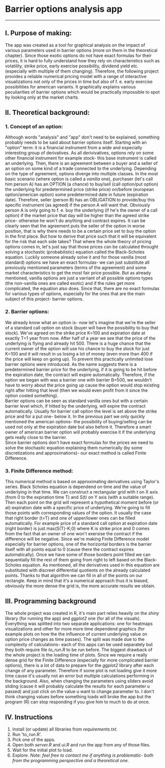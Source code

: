 # Barrier options analysis app


---
## I. Purpose of making:
The app was created as a tool for graphical analysis on the impact of various parameters used in barrier options (more on them in the theoretical chapter). Since those exotic options do not have exact formulas for their prices, it is hard to fully understand how they rely on characteristics such as volatility, strike price, early exercise possibility, dividend yield etc. (especially with multiple of them changing). Therefore, the following project provides a reliable numerical pricing model with a range of interactive visualizations not only of the prices in time but also of f. e. early exercise possibilities for american variants. It graphically explains various peculiarities of barrier options which would be practically impossible to spot by looking only at the market charts.
## II. Theoretical background:
### 1. Concept of an option:
Although words "analysis" and "app" don't need to be explained, something probably needs to be said about barrier options itself. Starting with an "option" term: it is a financial instrument from a wide and especially interesting group of derivatives. As all derivivatives, options rely on some other financial instrument for example stock- this base instrument is called an underlying. Then, there is an agreement between a buyer and a seller of an option on some kind of a trade connected to the underlying. Depending on the type of agreement, options diverge into multiple classes. In the most basic scenario (where option is called a *vanilla* one), purchaser (let's call him person A) has an OPTION (a chance) to buy/sell (call option/put option) the underlying for predetermined price (strike price) on/before (european option/american option) some predetermined date in future (expiration date). Therefore, seller (person B) has an OBLIGATION to provide/buy this specific instrument (as agreed) if the person A will want that. Obviously person A is only going to f. e. buy the underlying (if he's the owner of a call option) if the market price that day will be higher than the agreed strike price- otherwise he won't do anything and contract expires. It can be clearly seen that the agreement puts the seller of the option in worse position, that is why there needs to be a certain price set to buy the option in the first place. But how to derive that price such that it will be equivalent for the risk that each side takes? That where the whole theory of pricing options comes in, let's just say that those prices can be calculated throught solving a stochastic (probabilistic) equation called the Black-Scholes equation. Luckily someone already solve it and for those vanilla (most standard) options we have an exact formulas- we can just substitute all previously mentioned parameters (terms of the agreement) and some market characteristics to get the most fair price possible. But as already mentioned, vanilla options are just a varriant of all possible options types (the non-vanilla ones are called exotic) and if the rules get more complicated, the equation also does. Since that, there are no exact formulas for various types of options, especially for the ones that are the main subject of this project- barrier options.
### 2. Barrier options:
We already know what an option is- now let's imagine that we're the seller of a standard call option on stock (buyer will have the possibility to buy that stock). We've agreed on the strike price K=100 and expiration date at exactly T=1 year from now. After half of a year we see that the price of the underlying is flying and already hit 500. There is a huge chance that the current owner of the option will use his chance to buy the stock for just K=100 and it will result in us losing a lot of money (even more than 400 if the price will keep on going up). To prevent this practically unlimited lose barrier options were introduced. As the name suggests there is a predetermined barrier price for the underlying, if it is going to be hit before the expiration date, the contract will expire automatically. Therefore, if the option we began with was a barrier one with barrier B=500, we wouldn't have to worry about the price going up cause the option would stop existing right after hitting that level (then we would even profit from it since the option costed something).\
Barrier options can be seen as standard vanilla ones but with a certain barrier level which, if hitted by the underlying, will expire the contract automatically. Usually for barrier call option the level is set above the strike price and for a put one- below it. In the previous part we only quickly mentioned the american options- the possibility of buying/selling can be used not only at the expiration date but also before it. Therefore a smart owner of american barrier option will probably exercise it if the underlying gets really close to the barrier.\
Since barrier options don't have exact formulas for the prices we need to solve the stochastic equation explaining them numerically (by some discretizations and approximations)- our exact method is called Finite Difference.
### 3. Finite Difference method:
This numerical method is based on approximating derivatives using Taylor's series. Black Scholes equation is dependend on time and the value of underlying in that time. We can construct a rectangular grid with *t* on X axis (from 0 to the expiration time T) and *S(t)* on Y axis (with a suitable range). Then each point on the grid will represent a hypothetical moment before (or at) expiration date with a specific price of underlying. We're going to fill those points with corresponding values of the option. It usually the case that right border (t=T) and one of upper/lower ones can be filled automatically. For example price of a standard call option at expiration date (right border) is just max(S(T)-K;0) where K is strike price and 0 comes from the fact that an owner of one won't exersise the contract if the difference will be negative. Since we're making Finite Difference model especially for barrier options, one of the horizontal borders is the barrier itself with all points equal to 0 (cause there the contract expires automatically). Once we have some of those borders point filled we can sequentially fill the rest of them going from right to left based on the Black-Scholes equation. As mentioned, all the derivatives used in this equation are substituted with discreet differential quotients on the already calculated points. Thanks to that algorithm we can fill in all of the points on our rectangle. Keep in mind that it's a numerical approach thus it is biased, obviously the more dense the grid is, the more accurate results we obtain.

## III. Programming background
The whole project was created in R, it's main part relies heavily on the *shiny* library (for running the app) and *ggplot2* one (for all of the visuals). Everything was splitted into two separate applications: one for heatmaps visualizations and other for more more time dependend graphics (for example plots on how the the influence of current underlying value on option price changes as time passes). The split was made due to the complexity of calculations- each of this apps can be used separately but they both require file *to_run.R* to be run before. The biggest drawback of the whole project is the loading time of plots. Since we require a really dense grid for the Finite Difference (especially for more complicated barrier options), there is a lot of data to prepare for the *ggplot2* library after each change of any parameter. Therefore if some plot is not loading give it more time cause it's usually not an error but multiple calculations performing in the background. Also, when changing the parameters using sliders avoid sliding (cause it will probably calculate the results for each parameter u passed) and just click on the value u want to change parameter to. I don't think changing values before something loads will broke the app but the program (R) can stop responding if you give him to much to do at once.
## IV. Instructions
1. Install (or update) all libraries from *requirements.txt*.
2. Run 'to_run.R'.
3. Pick one of the apps.
4. Open both *server.R* and *ui.R* and run the app from any of those files.
6. Wait for the initial plot to load.
7. Explore.
*Note: feel free to contact me if anything is problematic- both from the programming perspective and a theoretical one.*
